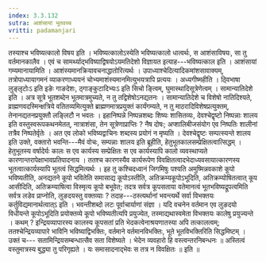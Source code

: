 ```yaml
---
index: 3.3.132
sutra: आशंसायां भूतवच्च
vritti: padamanjari
---
```


 तस्याश्च भविष्यत्कालो विषय इति । भविष्यत्कालोऽस्येति भविष्यत्कालो धात्वर्थः, स आशंसाविषयः, सा तु वर्तमानकालैव । एवं च सामर्थ्याद्भविष्याद्विषयोऽयमतिदेशो विज्ञायत इत्याह---भविष्यत्काल इति । आशंसायां गम्यमानायामिति । आशंस्यमानक्रियावचनाद्धातोरित्यर्थः । उपाध्याश्चेदित्यादिकमांशसावाक्यम्, तत्रोपाध्यायागमनं व्याकरणाध्ययनं चोभ्यमाशंस्यमानमित्युभयत्रापि प्रत्ययः । अध्यगीष्महीति । ठ्विभाषा लुङ्लृटोःऽ इति इङेः गाङदेशः, ठ्गाङ्कुटादिभ्यःऽ इति सिचो ङ्त्विम्, घुमास्थादिसूत्रेणेत्वम् । सामान्यातिदेशे इति । अत्र सूत्रे भूतशब्देन भूतमात्रमुच्यते, न तु तद्विशेषोऽनद्यतनः । सामान्यातिदेशे च विशेषो नातिदिश्यते, व्राह्मणवदस्मिन्क्षत्रिये वतितव्यमित्युक्ते ब्राह्मणमात्रप्रयुक्तं कार्यंगम्यते, न तु माठरादिविशेषप्रत्युक्तम्, तेनानद्यतनप्रयुक्तौ लङ्लिटौ न भवतः । इहानिष्पन्ने निष्पन्नशब्दः शिष्यः शासितव्यः, देवश्चेद्वृष्टो निष्पन्नाः शालय इति वस्तुस्वरूपकथनमेतत्, नात्राशंसा, तेन सूत्रेणाप्राप्तिः ? नैष दोषः; अप्शालिबीजसंयोग एव निष्पतिः शालीनां तत्रैव निष्पतेर्वृतेः । अत एव लोको भविष्यद्वाचिनः शब्दस्य प्रयोगं न मृष्यति । देवश्चेद्वृष्टः सम्पत्स्यन्ते शालय इति उक्ते, वक्तारो भवन्ति---मैवं वोचः, सम्पन्नाः शालय इति ब्रूहीति, हेतुभूतकालसम्प्रेक्षितत्वात्सिद्धम् । हेतुभूतस्य वर्षादेर्यः कालः स एव कार्यस्य सम्प्रेक्षितः स एव कार्यस्यापि कालो व्यवस्थाप्यते कारणान्तरापेक्षाभावप्रतिपादनाय । ततश्च कारणस्यैव कार्यरूपेण विवक्षितत्वादभेदाध्यवसायात्कारणस्य भूतत्वात्कार्यस्यापि भूतत्वं सिद्धमित्यर्थः । इह तु कश्चिदध्वानं जिगमिषुः पश्यति अमुष्मिन्नवकाशे कूपो भविष्यतीति, अनद्यतने कूपो भवितेति समासाद्य कूपोऽस्तीति, अतिक्रम्यकूपोऽभूदिति, अतिक्रम्योषितत्वात् कूप आसीदिति, अतिक्रम्याषित्वा विस्मृत्य कूपो बभूवेत; तदत्र सर्वत्र कूपसताया वतेमानत्वं भूतभविष्यद्रूपत्वमिति सर्वत्र लडेव प्राप्नोति, लुङदयस्तु वक्तव्याः ? तदाह---ठस्त्यर्थानां भवन्त्यर्थे सर्वा विभक्तयः कर्तुविद्यमानार्थत्वात्ऽ इति । भवन्तीशब्दो लटः पूर्वाचार्याणां संज्ञा । यदि वचनेन वर्तमान एव लुङदयो विधीयन्ते कूपोऽभूदिति प्रयोक्तव्ये कूपो भविष्यतीत्यपि प्रयुज्येत, तस्माद्यथास्वमेता विभक्तयः कालेषु प्रयुज्यन्ते । कथम् ? इन्द्रियव्यापारस्य कालस्य कूपसतां प्रति भेदकत्वेनाश्रयणातस्या अपि तत्कालत्वम्; ततश्चेन्द्रियव्यापारे भाविनि भविष्याद्विभक्तिः, वर्तमाने वर्तमानविभक्तिः, भूते भूतविभक्तिरिति सिद्धमिष्टम् । उक्तं च--- सतामिन्द्रियसम्बन्धात्सैव सता विशेष्यते । भेदेन व्यवहारो हि वस्त्वन्तरनिबन्धनः ॥ अस्तित्वं वस्तुमात्रस्य बुद्ध्या तु परिगृह्यते । यः समासादनाद्भेवः स तत्र न विवक्षितः ॥ इति ॥